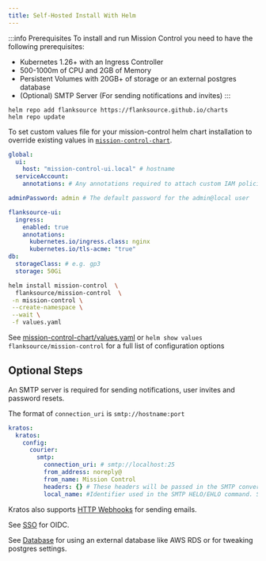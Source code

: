```yaml
---
title: Self-Hosted Install With Helm
---
```


:::info Prerequisites
To install and run Mission Control you need to have the following prerequisites:

- Kubernetes 1.26+ with an Ingress Controller
- 500-1000m of CPU and 2GB of Memory
- Persistent Volumes with 20GB+ of storage or an external postgres database
- (Optional) SMTP Server (For sending notifications and invites)
:::



<Step step={1} name="Install Helm Repository">

```shell
helm repo add flanksource https://flanksource.github.io/charts
helm repo update
```
</Step>
<Step step={2} name="Install Helm Chart">

</Step>
<Step step={2} name="Install Helm Chart">

To set custom values file for your mission-control helm chart installation to override existing values in [`mission-control-chart`](https://github.com/flanksource/mission-control-chart/blob/main/chart/values.yaml).

```yaml title="values.yaml"
global:
  ui:
    host: "mission-control-ui.local" # hostname
  serviceAccount:
    annotations: # Any annotations required to attach custom IAM policies etc.

adminPassword: admin # The default password for the admin@local user

flanksource-ui:
  ingress:
    enabled: true
    annotations:
      kubernetes.io/ingress.class: nginx
      kubernetes.io/tls-acme: "true"
db:
  storageClass: # e.g. gp3
  storage: 50Gi
```

```bash
helm install mission-control  \
  flanksource/mission-control  \
 -n mission-control \
 --create-namespace \
 --wait \
 -f values.yaml
```

See [mission-control-chart/values.yaml](https://github.com/flanksource/mission-control-chart/blob/main/chart/values.yaml)  or `helm show values flanksource/mission-control` for a full list of configuration options

</Step>

## Optional Steps

<Step step={3} name="Configure SMTP">

An SMTP server is required for sending notifications, user invites and password resets.

The format of `connection_uri` is `smtp://hostname:port`

```yaml title="values.yaml"
kratos:
  kratos:
    config:
      courier:
        smtp:
          connection_uri: # smtp://localhost:25
          from_address: noreply@
          from_name: Mission Control
          headers: {} # These headers will be passed in the SMTP conversation -- e.g. when using the AWS SES SMTP interface for cross-account sending.
          local_name: #Identifier used in the SMTP HELO/EHLO command. Some SMTP relays require a unique identifier.
```

Kratos also supports [HTTP Webhooks](https://www.ory.sh/docs/kratos/self-hosted/email-http) for sending emails.

</Step>
<Step step={4} name="Single Sign On">

See [SSO](./oidc) for OIDC.

</Step>

<Step step={5} name="External Database">

See [Database](./database) for using an external database like AWS RDS or for tweaking postgres settings.

</Step>
